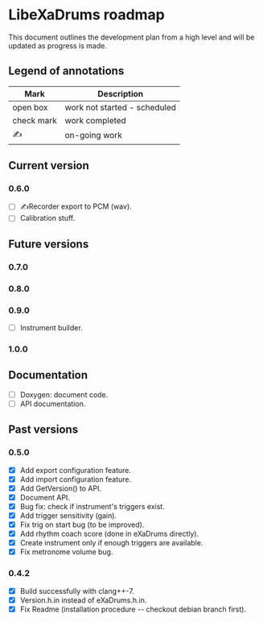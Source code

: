 # LibeXaDrums roadmap

This document outlines the development plan from a high level and will be updated as progress is made.

## Legend of annotations

| Mark       | Description                     |
| ---------- | ------------------------------- |
| open box   | work not started - scheduled    |
| check mark | work completed                  |
| &#9997;    | on-going work                   |

## Current version

### 0.6.0

- [ ] &#9997;Recorder export to PCM (wav).
- [ ] Calibration stuff.

## Future versions

### 0.7.0

### 0.8.0

### 0.9.0

- [ ] Instrument builder.

### 1.0.0

## Documentation

- [ ] Doxygen: document code.
- [ ] API documentation.

## Past versions

### 0.5.0

- [x] Add export configuration feature.
- [x] Add import configuration feature.
- [x] Add GetVersion() to API.
- [x] Document API.
- [x] Bug fix: check if instrument's triggers exist.
- [x] Add trigger sensitivity (gain).
- [x] Fix trig on start bug (to be improved).
- [x] Add rhythm coach score (done in eXaDrums directly).
- [x] Create instrument only if enough triggers are available.
- [x] Fix metronome volume bug.

### 0.4.2

- [x] Build successfully with clang++-7.
- [x] Version.h.in instead of eXaDrums.h.in.
- [x] Fix Readme (installation procedure -- checkout debian branch first).
